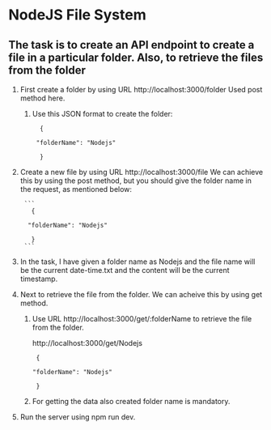 # NodeJS File System

## **The task is to create an API endpoint to create a file in a particular folder. Also, to retrieve the files from the folder**

1. First create a folder by using URL http://localhost:3000/folder Used post method here.
 
   1. Use this JSON format to create the folder:

        ```
          {

         "folderName": "Nodejs"

          }
        ```
        

2. Create a new file by using URL http://localhost:3000/file We can achieve this by using the post method, but you should give the folder name in the request, as mentioned below:

        ```
          {

         "folderName": "Nodejs"

          }
        ```

3. In the task, I have given a folder name as Nodejs and the file name will be the current date-time.txt and the content will be the current timestamp.

4. Next to retrieve the file from the folder. We can acheive this by using get method.

    1. Use URL http://localhost:3000/get/:folderName to retrieve the file from the folder.

          http://localhost:3000/get/Nodejs  

         ```
          {

         "folderName": "Nodejs"

          }
         ```
    2. For getting the data also created folder name is mandatory.

5. Run the server using npm run dev.